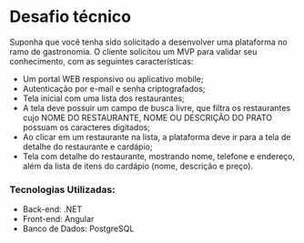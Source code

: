 # Desafio técnico

Suponha que você tenha sido solicitado a desenvolver uma plataforma no ramo de gastronomia. O cliente solicitou um MVP para validar seu conhecimento, com as seguintes características:

* Um portal WEB responsivo ou aplicativo mobile;
* Autenticação por e-mail e senha criptografados;
* Tela inicial com uma lista dos restaurantes;
* A tela deve possuir um campo de busca livre, que filtra os restaurantes cujo NOME DO RESTAURANTE, NOME OU DESCRIÇÃO DO PRATO possuam os caracteres digitados;
* Ao clicar em um restaurante na lista, a plataforma deve ir para a tela de detalhe do restaurante e cardápio;
* Tela com detalhe do restaurante, mostrando nome, telefone e endereço, além da lista de itens do cardápio (nome, descrição e preço).

### Tecnologias Utilizadas:
* Back-end: .NET
* Front-end: Angular
* Banco de Dados: PostgreSQL

